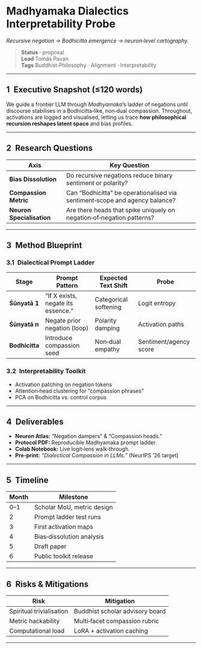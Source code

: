 # Madhyamaka Dialectics Interpretability Probe
*Recursive negation → Bodhicitta emergence → neuron‑level cartography.*

> **Status** · proposal  
> **Lead** Tomás Pavan  
> **Tags** Buddhist‑Philosophy · Alignment · Interpretability

---

## 1 Executive Snapshot (≤120 words)
We guide a frontier LLM through *Madhyamaka*’s ladder of negations until discourse stabilises in a Bodhicitta‑like, non‑dual compassion. Throughout, activations are logged and visualised, letting us trace **how philosophical recursion reshapes latent space** and bias profiles.

---

## 2 Research Questions
| Axis | Key Question |
|------|--------------|
| **Bias Dissolution** | Do recursive negations reduce binary sentiment or polarity? |
| **Compassion Metric** | Can “Bodhicitta” be operationalised via sentiment‑scope and agency balance? |
| **Neuron Specialisation** | Are there heads that spike uniquely on negation‑of‑negation patterns? |

---

## 3 Method Blueprint

### 3.1 Dialectical Prompt Ladder
| Stage | Prompt Pattern | Expected Text Shift | Probe |
|-------|---------------|---------------------|-------|
| **Śūnyatā 1** | “If X exists, negate its essence.” | Categorical softening | Logit entropy |
| **Śūnyatā n** | Negate prior negation (loop) | Polarity damping | Activation paths |
| **Bodhicitta** | Introduce compassion seed | Non‑dual empathy | Sentiment/agency score |

### 3.2 Interpretability Toolkit
- Activation patching on negation tokens  
- Attention‑head clustering for “compassion phrases”  
- PCA on Bodhicitta vs. control corpus

---

## 4 Deliverables
- **Neuron Atlas:** “Negation dampers” & “Compassion heads.”  
- **Protocol PDF:** Reproducible Madhyamaka prompt ladder.  
- **Colab Notebook:** Live logit‑lens walk‑through.  
- **Pre‑print:** *“Dialectical Compassion in LLMs.”* (NeurIPS ’26 target)

---

## 5 Timeline
| Month | Milestone |
|-------|-----------|
| 0–1 | Scholar MoU, metric design |
| 2 | Prompt ladder test runs |
| 3 | First activation maps |
| 4 | Bias‑dissolution analysis |
| 5 | Draft paper |
| 6 | Public toolkit release |

---

## 6 Risks & Mitigations
| Risk | Mitigation |
|------|------------|
| Spiritual trivialisation | Buddhist scholar advisory board |
| Metric hackability | Multi‑facet compassion rubric |
| Computational load | LoRA + activation caching |

---

